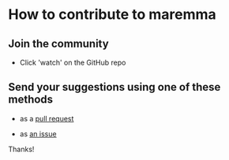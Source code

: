 # How to contribute to maremma

## Join the community

- Click 'watch' on the GitHub repo

## Send your suggestions using one of these methods

- as a [pull request](https://github.com/yaleman/maremma/pulls)

- as [an issue](https://github.com/yaleman/maremma/issues/new)

Thanks!
